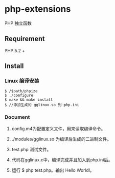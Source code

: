 # php-extensions
PHP 独立函数

## Requirement
PHP 5.2 +

## Install
### Linux 编译安装
```
$ /$path/phpize
$ ./configure
$ make && make install
$ //添加生成的 gglinux.so 到 php.ini

```
### Document
1. config.m4为配置定义文件，用来读取编译命令。

2. ./modules/gglinux.so 为编译后生成的二进制文件。

3. test.php 测试文件。

4. 代码在gglinux.c中，编译完成并且加入到php.ini后。

5. 运行 $ php test.php。输出 Hello World!。

